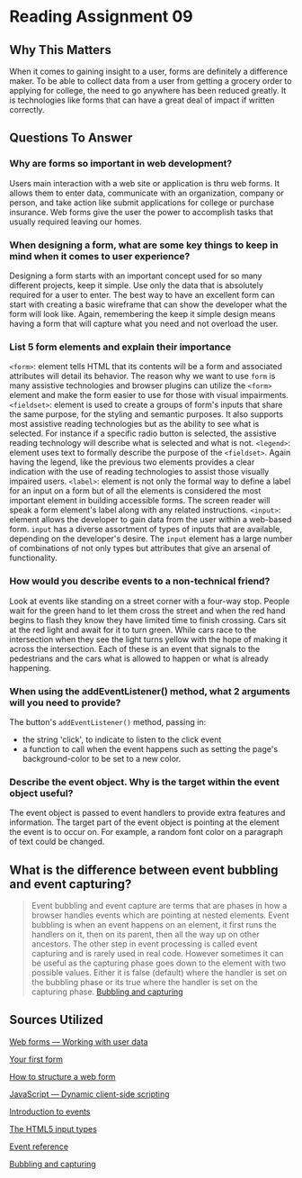 # Reading Assignment 09

## Why This Matters

When it comes to gaining insight to a user, forms are definitely a difference maker. To be able to collect data from a user from getting a grocery order to applying for college, the need to go anywhere has been reduced greatly. It is technologies like forms that can have a great deal of impact if written correctly.

## Questions To Answer

### Why are forms so important in web development?

Users main interaction with a web site or application is thru web forms. It allows them to enter data, communicate with an organization, company or person, and take action like submit applications for college or purchase insurance. Web forms give the user the power to accomplish tasks that usually required leaving our homes.

### When designing a form, what are some key things to keep in mind when it comes to user experience?

Designing a form starts with an important concept used for so many different projects, keep it simple. Use only the data that is absolutely required for a user to enter.  The best way to have an excellent form can start with creating a basic wireframe that can show the developer what the form will look like. Again, remembering the keep it simple design means having a form that will capture what you need and not overload the user.

### List 5 form elements and explain their importance

`<form>`: element tells HTML that its contents will be a form and associated attributes will detail its behavior. The reason why we want to use `form` is many assistive technologies and browser plugins can utilize the `<form>` element and make the form easier to use for those with visual impairments.
`<fieldset>`: element is used to create a groups of form's inputs that share the same purpose, for the styling and semantic purposes. It also supports most assistive reading technologies but as the ability to see what is selected. For instance if a specific radio button is selected, the assistive reading technology will describe what is selected and what is not.
 `<legend>`: element uses text to formally describe the purpose of the `<fieldset>`. Again having the legend, like the previous two elements provides a clear indication with the use of reading technologies to assist those visually impaired users.
`<label>`: element is not only the formal way to define a label for an input on a form but of all the elements is considered the most important element in building accessible forms. The screen reader will speak a form element's label along with any related instructions.
`<input>`: element allows the developer to gain data from the user within a web-based form. `input` has a diverse assortment of types of inputs that are available, depending on the developer's desire. The `input` element has a large  number of combinations of not only types but attributes that give an arsenal of functionality.

### How would you describe events to a non-technical friend?

Look at events like standing on a street corner with a four-way stop. People wait for the green hand to let them cross the street and when the red hand begins to flash they know they have limited time to finish crossing. Cars sit at the red light and await for it to turn green. While cars race to the intersection when they see the light turns yellow with the hope of making it across the intersection.  Each of these is an event that signals to the pedestrians and the cars what is allowed to happen or what is already happening.

### When using the addEventListener() method, what 2 arguments will you need to provide?

The button's `addEventListener()` method, passing in:

- the string 'click', to indicate to listen to the click event
- a function to call when the event happens such as setting the page's background-color to be set to a new color.

### Describe the event object. Why is the target within the event object useful?

The event object is passed to event handlers to provide extra features and information. The target part of the event object is pointing at the element the event is to occur on. For example, a random font color on a paragraph of text could be changed.

## What is the difference between event bubbling and event capturing?

> Event bubbling and event capture are terms that are phases in how a browser handles events which are pointing at nested elements. Event bubbling is when an event happens on an element, it first runs the handlers on it, then on its parent, then all the way up on other ancestors.  The other step in event processing is called event capturing and is rarely used in real code. However sometimes it can be useful as the capturing phase goes down to the element with two possible values. Either it is false (default) where the handler is set on the bubbling phase or its true where the handler is set on the capturing phase.
> [Bubbling and capturing](https://javascript.info/bubbling-and-capturing)

## Sources Utilized

[Web forms — Working with user data](https://developer.mozilla.org/en-US/docs/Learn/Forms)

[Your first form](https://developer.mozilla.org/en-US/docs/Learn/Forms/Your_first_form)

[How to structure a web form](https://developer.mozilla.org/en-US/docs/Learn/Forms/How_to_structure_a_web_form)

[JavaScript — Dynamic client-side scripting](https://developer.mozilla.org/en-US/docs/Learn/JavaScript)

[Introduction to events](https://developer.mozilla.org/en-US/docs/Learn/JavaScript/Building_blocks/Events)

[The HTML5 input types](https://developer.mozilla.org/en-US/docs/Learn/Forms/HTML5_input_types)

[Event reference](https://developer.mozilla.org/en-US/docs/Web/Events)

[Bubbling and capturing](https://javascript.info/bubbling-and-capturing)
